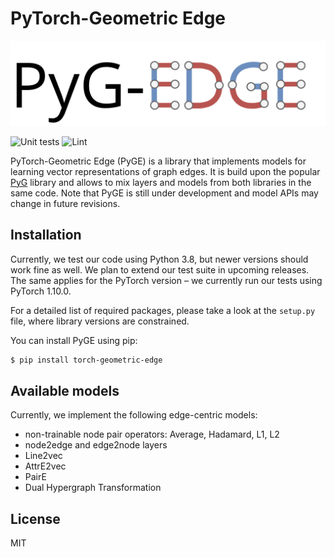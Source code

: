 # PyTorch-Geometric Edge

![](./assets/PyGE-logo.png)

![Unit tests](https://github.com/pbielak/pytorch_geometric_edge/actions/workflows/unittests.yaml/badge.svg)
![Lint](https://github.com/pbielak/pytorch_geometric_edge/actions/workflows/lint.yaml/badge.svg)

PyTorch-Geometric Edge (PyGE) is a library that implements models for learning vector
representations of graph edges. It is build upon the popular [PyG](https://github.com/pyg-team/pytorch_geometric)
library and allows to mix layers and models from both libraries in the same code.
Note that PyGE is still under development and model APIs may change in future revisions.


## Installation
Currently, we test our code using Python 3.8, but newer versions should work 
fine as well. We plan to extend our test suite in upcoming releases. The same
applies for the PyTorch version – we currently run our tests using PyTorch 1.10.0.

For a detailed list of required packages, please take a look at the `setup.py`
file, where library versions are constrained.

You can install PyGE using pip:

```bash
$ pip install torch-geometric-edge
```

## Available models

Currently, we implement the following edge-centric models:
- non-trainable node pair operators: Average, Hadamard, L1, L2
- node2edge and edge2node layers
- Line2vec
- AttrE2vec
- PairE
- Dual Hypergraph Transformation

## License
MIT
